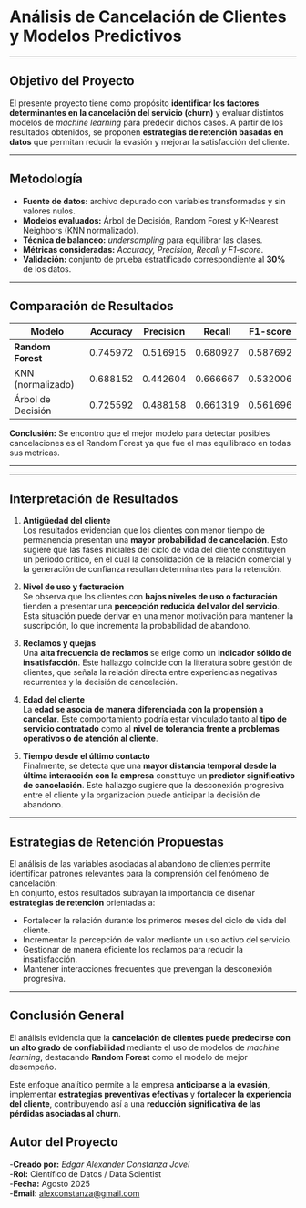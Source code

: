  #  Análisis de Cancelación de Clientes y Modelos Predictivos

---

## Objetivo del Proyecto  
El presente proyecto tiene como propósito **identificar los factores determinantes en la cancelación del servicio (churn)** y evaluar distintos modelos de *machine learning* para predecir dichos casos. A partir de los resultados obtenidos, se proponen **estrategias de retención basadas en datos** que permitan reducir la evasión y mejorar la satisfacción del cliente.  

---

##  Metodología  

- **Fuente de datos:** archivo depurado con variables transformadas y sin valores nulos.  
- **Modelos evaluados:** Árbol de Decisión, Random Forest y K-Nearest Neighbors (KNN normalizado).  
- **Técnica de balanceo:** *undersampling* para equilibrar las clases.  
- **Métricas consideradas:** *Accuracy, Precision, Recall y F1-score*.  
- **Validación:** conjunto de prueba estratificado correspondiente al **30%** de los datos.  

---

##  Comparación de Resultados  

| Modelo              | Accuracy    | Precision    | Recall    | F1-score    |
|---------------------|-------------|--------------|-----------|-------------|
| **Random Forest**   | 0.745972    | 0.516915     | 0.680927  | 0.587692    |
| KNN (normalizado)   | 0.688152    | 0.442604     | 0.666667  | 0.532006    |
| Árbol de Decisión   | 0.725592    | 0.488158     | 0.661319  | 0.561696    |

 **Conclusión:** Se encontro que el mejor modelo para detectar posibles cancelaciones es el Random Forest ya que fue el mas equilibrado en todas sus metricas.  

---




---

##  Interpretación de Resultados  

1. **Antigüedad del cliente**  
   Los resultados evidencian que los clientes con menor tiempo de permanencia presentan una **mayor probabilidad de cancelación**. Esto sugiere que las fases iniciales del ciclo de vida del cliente constituyen un periodo crítico, en el cual la consolidación de la relación comercial y la generación de confianza resultan determinantes para la retención.  

2. **Nivel de uso y facturación**  
   Se observa que los clientes con **bajos niveles de uso o facturación** tienden a presentar una **percepción reducida del valor del servicio**. Esta situación puede derivar en una menor motivación para mantener la suscripción, lo que incrementa la probabilidad de abandono.  

3. **Reclamos y quejas**  
   Una **alta frecuencia de reclamos** se erige como un **indicador sólido de insatisfacción**. Este hallazgo coincide con la literatura sobre gestión de clientes, que señala la relación directa entre experiencias negativas recurrentes y la decisión de cancelación.  

4. **Edad del cliente**  
   La **edad se asocia de manera diferenciada con la propensión a cancelar**. Este comportamiento podría estar vinculado tanto al **tipo de servicio contratado** como al **nivel de tolerancia frente a problemas operativos o de atención al cliente**.  

5. **Tiempo desde el último contacto**  
   Finalmente, se detecta que una **mayor distancia temporal desde la última interacción con la empresa** constituye un **predictor significativo de cancelación**. Este hallazgo sugiere que la desconexión progresiva entre el cliente y la organización puede anticipar la decisión de abandono.  

---

##  Estrategias de Retención Propuestas  

El análisis de las variables asociadas al abandono de clientes permite identificar patrones relevantes para la comprensión del fenómeno de cancelación:  
En conjunto, estos resultados subrayan la importancia de diseñar **estrategias de retención** orientadas a:  
- Fortalecer la relación durante los primeros meses del ciclo de vida del cliente.  
- Incrementar la percepción de valor mediante un uso activo del servicio.  
- Gestionar de manera eficiente los reclamos para reducir la insatisfacción.  
- Mantener interacciones frecuentes que prevengan la desconexión progresiva.

   

---

##  Conclusión General  

El análisis evidencia que la **cancelación de clientes puede predecirse con un alto grado de confiabilidad** mediante el uso de modelos de *machine learning*, destacando **Random Forest** como el modelo de mejor desempeño.  

Este enfoque analítico permite a la empresa **anticiparse a la evasión**, implementar **estrategias preventivas efectivas** y **fortalecer la experiencia del cliente**, contribuyendo así a una **reducción significativa de las pérdidas asociadas al churn**.  

## Autor del Proyecto  
-**Creado por:** *Edgar Alexander Constanza Jovel*   
-**Rol:** Científico de Datos / Data Scientist  
-**Fecha:** Agosto 2025  
-**Email:** alexconstanza@gmail.com
